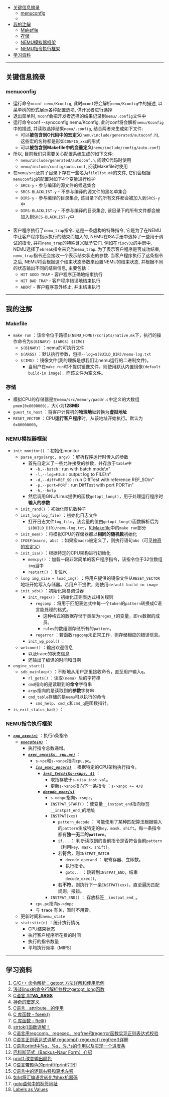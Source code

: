 <!-- GFM-TOC -->
- [关键信息摘录](#关键信息摘录)
  - [menuconfig](#menuconfig)
  - [](#)
- [我的注解](#我的注解)
  - [Makefile](#makefile)
  - [存储](#存储)
  - [NEMU模拟器框架](#nemu模拟器框架)
  - [NEMU指令执行框架](#nemu指令执行框架)
- [学习资料](#学习资料)
<!-- GFM-TOC -->


---
## 关键信息摘录
### menuconfig
* 运行命令`mconf nemu/Kconfig`, 此时`mconf`将会解析`nemu/Kconfig`中的描述, 以菜单树的形式展示各种配置选项, 供开发者进行选择
* 退出菜单时, `mconf`会把开发者选择的结果记录到`nemu/.config`文件中
* 运行命令conf --syncconfig nemu/Kconfig, 此时conf将会解析`nemu/Kconfig`中的描述, 并读取选择结果`nemu/.config`, 结合两者来生成如下文件:
    * 可以**被包含到C代码中的宏定义**(`nemu/include/generated/autoconf.h`), 这些宏的名称都是形如`CONFIG_xxx`的形式
    * 可以**被包含到Makefile中的变量定义**(`nemu/include/config/auto.conf`)
* 所以, 目前我们只需要关心配置系统生成的如下文件:
  * `nemu/include/generated/autoconf.h`, 阅读C代码时使用
  * `nemu/include/config/auto.conf`, 阅读Makefile时使用
* 在`nemu/src`及其子目录下存在一些名为`filelist.mk`的文件, 它们会根据`menuconfig`的配置对如下4个变量进行维护
  * `SRCS-y` - 参与编译的源文件的候选集合
  * `SRCS-BLACKLIST-y` - 不参与编译的源文件的黑名单集合
  * `DIRS-y` - 参与编译的目录集合, 该目录下的所有文件都会被加入到`SRCS-y`中
  * `DIRS-BLACKLIST-y` - 不参与编译的目录集合, 该目录下的所有文件都会被加入到`SRCS-BLACKLIST-y`中

###
* 客户程序执行了`nemu_trap`指令. 这是一条虚构的特殊指令, 它是为了在NEMU中让客户程序指示执行的结束而加入的, NEMU在ISA手册中选择了一些用于调试的指令, 并将`nemu_trap`的特殊含义赋予它们. 例如在`riscv32`的手册中, NEMU选择了`ebreak`指令来充当`nemu_trap`. 为了表示客户程序是否成功结束, `nemu_trap`指令还会接收一个表示结束状态的参数. 当客户程序执行了这条指令之后, NEMU将会根据这个结束状态参数来设置NEMU的结束状态, 并根据不同的状态输出不同的结束信息, 主要包括：
  * `HIT GOOD TRAP` - 客户程序正确地结束执行
  * `HIT BAD TRAP` - 客户程序错误地结束执行
  * `ABORT` - 客户程序意外终止, 并未结束执行



---
## 我的注解
### Makefile
* `make run` ：该命令位于路径`$(NEMU_HOME)/scripts/native.mk`下，执行的操作命令为`$(BINARY) $(ARGS) $(IMG)`
  * `$(BINARY)` ：nemu的可执行文件
  * `$(ARGS)` ：默认执行参数，包括`--log=$(BUILD_DIR)/nemu-log.txt`
  * `$(IMG)` ：镜像文件(我的理解是想我们让nemu运行的二进制文件)。
    * 当用户在`make run`时不提供镜像文件，则使用默认内置镜像`(default build-in image)`，而该文件为空文件。
  
### 存储
  * 模拟CPU的存储器是`在nemu/src/memory/paddr.c`中定义的大数组`pmem[0x8000000]`，大小为**128MB**
  * `guest_to_host` ：将客户计算机的**物理地址**转换为**虚拟地址**
  * `RESET_VECTOR` ：CPU**运行客户程序**时，从该地址开始执行。默认为`0x80000000`。

### NEMU模拟器框架
* `init_monitor()` ：初始化monitor
  * `parse_args(argc, argv)` ：解析程序运行时传入的参数
    * 首先自定义了一些允许接受的参数，并存放于`table`中
      * `-b,--batch`       :  run with batch mode\n"
      * `-l,--log=FILE`    :  output log to FILE\n"
      * `-d,--diff=REF_SO` :  run DiffTest with reference REF_SO\n"
      * `-p,--port=PORT`   :  run DiffTest with port PORT\n"
      * `-h,--help`
    * 然后调用GNU/Linux提供的函数`getopt_long()`，用于处理运行程序时**输入的参数**
  * `init_rand()` ：初始化随机数种子
  * `init_log(log_file)` ：初始化日志文件
    * 打开日志文件`log_file`，该变量的值由`getopt_long()`函数解析后为`$(BUILD_DIR)/nemu-log.txt`，见[Makefile](#makefile)中的`make run`部分
  * `init_mem()` ：将模拟CPU的存储器都以**相同的随机数**初始化
  * `IFDEF(macro, abc)` ：如果宏`macro`被定义了，则执行语句`abc`（可见[神奇的宏定义](https://www.cnblogs.com/zhangyi1357/p/16192431.html)）
  * `init_isa()` ：根据特定的CPU架构进行初始化
    * `memcpy()` ：加载一段非常简单的客户程序指令，该指令位于32位数组`img`当中
    * `restart()` ：复位`PC`
  * `long img_size = load_img()` ：将用户提供的镜像文件从`RESET_VECTOR`地址开始写入存储器。若用户不提供，则使用`default build-in image`
  * `init_sdb()` ：初始化简易调试器
    * `init_regex()` ：初始化正则表达式相关规则
      * `regcomp` ：将用于匹配表达式中每一个`token`的`pattern`转换成C语言能处理的格式。
        * 这种格式的数据存储于类型为`regex_t`的变量，即`re`数据的成员。
        * `rules`的数组则存储所有的`pattern`。
      * `regerror` ：若函数`regcomp`未正常工作，则存储相应的错误信息。
    * `init_wp_pool()` ：
  * `welcome()` ：输出欢迎信息
    * 以及trace的状态信息
    * 还输出了编译的时间和日期
* `engine_start()` 
  * `sdb_mainloop()` ：不断地从用户那里接收命令，直至用户输入`q`。
    * `rl_gets()` ：读取`(nemu) `后的字符串
    * `cmd`指向的是读取到的**命令**字符串
    * `args`指向的是读取到的**参数**字符串
    * `cmd_table`存储的是`nemu`可以执行的命令
      * `cmd_help`、`cmd_c`和`cmd_q`是函数指针。
* `is_exit_status_bad()` ：       

### NEMU指令执行框架
* <u>***`cpu_exec(n)`***</u> ：执行n条指令
  * <u>***`execute(n)`***</u> ：
    * 执行指令总数递增。
    * <u>***`exec_once(&s, cpu.pc)`***</u> ：
      * `s->pc`和`s->snpc`指向`cpu.pc`。
      * <u>***`isa_exec_once(s)`***</u> ：根据特定的CPU架构执行指令。
        * <u>***`inst_fetch(&s->snpc, 4)`***</u> ：
          * 取指存放于`s->isa.inst.val`。
          * 更新`s->snpc`指向下一条指令 ：`s->snpc += 4/8`
        * <u>***`decode_exec(s)`***</u> 
          * `s->dnpc`指向`s->snpc`。
          * `INSTPAT_START()`  ：使变量`__instpat_end`指向标签`__instpat_end_`的地址
          * `INSTPAT(xxx)`  
            * `pattern_decode` ： 可能使用了某种匹配算法根据输入的`pattern`生成特定的`key、mask、shift`。每一条指令都有**独一无二的`pattern`**。
            * `if...` ： 判断读取到的当前指令是否符合当前`pattern`（利用`key、mask、shift`）。
            * 若**符合**，则`INSTPAT_MATCH` 
              * `decode_operand` ： 取寄存器、立即数。
              * 执行指令。
              * `goto...` ：跳转到`INSTPAT_END`，结束`decode_exec()`。
            * 若**不符**，则执行下一条`INSTPAT(xxx)`，直至遍历匹配规则，报错。
          * `INSTPAT_END()`  ： 存放标签`__instpat_end_`。
      * `cpu.pc`指向`s->dnpc`
      * 与 **`trace`** 有关，暂时不用管。
  * 更新时间和`nemu_state`
  * `statistic(n)` ：统计执行情况
    * CPU结束状态
    * 执行客户程序所花费的时间
    * 执行的指令数量
    * 平均执行频率（MIPS）

---
## 学习资料
1. [C/C++ 命令解析：getopt 方法详解和使用示例](https://blog.csdn.net/afei__/article/details/81261879)
2. [浅谈linux的命令行解析参数之getopt_long函数](https://blog.csdn.net/qq_33850438/article/details/80172275)
3. [C语言 ##__VA_ARGS__](https://zhuanlan.zhihu.com/p/410584465?utm_id=0)
4. [神奇的宏定义](https://www.cnblogs.com/zhangyi1357/p/16192431.html)
5. [C语言__attribute__的使用](https://blog.csdn.net/qlexcel/article/details/92656797)
6. [C 库函数 - fseek()](https://www.runoob.com/cprogramming/c-function-fseek.html)
7. [C 库函数 - ftell()](https://www.runoob.com/cprogramming/c-function-ftell.html)
8. [strtok()函数详解！](https://blog.csdn.net/weibo1230123/article/details/80177898)
9. [C语言用regcomp、regexec、regfree和regerror函数实现正则表达式校验 ](https://www.cnblogs.com/liudw-0215/p/9724347.html)
10. [C语言正则表达式详解 regcomp() regexec() regfree()详解](https://blog.csdn.net/derkampf/article/details/70661551)
11. [C语言printf中%s、%*s、%*.*s的作用以及实现一个进度条](https://blog.csdn.net/bjbz_cxy/article/details/126799481)
12. [巴科斯范式（Backus–Naur Form）介绍](https://www.cnblogs.com/BstuderBlog/p/16151372.html)
13. [printf 改变输出颜色](https://blog.csdn.net/hhtang/article/details/4726821)
14. [C语言带颜色的printf/fprintf打印](https://blog.csdn.net/ericbar/article/details/79652086)
15. [C语言中的逻辑右移和算术左移](https://blog.csdn.net/zyings/article/details/47084485)
16. [如何将汇编语言转化为hex机器码](https://blog.csdn.net/fjh1997/article/details/105334158)
17. [goto语句中的标签地址](https://blog.csdn.net/fjb2080/article/details/5248359)
18. [Labels as Values](https://gcc.gnu.org/onlinedocs/gcc/Labels-as-Values.html)
   